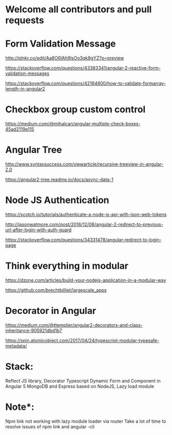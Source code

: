 # Welcome all contributors and pull requests
# Form Validation Message
http://plnkr.co/edit/Aa8O6lAh9lsOo3qk8gYZ?p=preview

https://stackoverflow.com/questions/43383341/angular-2-reactive-form-validation-messages

https://stackoverflow.com/questions/42184800/how-to-validate-formarray-length-in-angular2

# Checkbox group custom control
https://medium.com/@mihalcan/angular-multiple-check-boxes-45ad2119e115

# Angular Tree
http://www.syntaxsuccess.com/viewarticle/recursive-treeview-in-angular-2.0

https://angular2-tree.readme.io/docs/async-data-1

# Node JS Authentication
https://scotch.io/tutorials/authenticate-a-node-js-api-with-json-web-tokens

http://jasonwatmore.com/post/2016/12/08/angular-2-redirect-to-previous-url-after-login-with-auth-guard

https://stackoverflow.com/questions/34331478/angular-redirect-to-login-page

# Think everything in modular
https://dzone.com/articles/build-your-nodejs-application-in-a-modular-way

https://github.com/brechtbilliet/largescale_apps



# Decorator in Angular
https://medium.com/@ttemplier/angular2-decorators-and-class-inheritance-905921dbd1b7

https://spin.atomicobject.com/2017/04/24/typescript-modular-typesafe-metadata/

# Stack:
Reflect JS library, Decorator Typescript
Dynamic Form and Component in Angular 5
MongoDB and Express based on NodeJS,
Lazy load module

# Note*:
Npm link not working with lazy module loader via router
Take a lot of time to resolve issues of npm link and angular -cli
